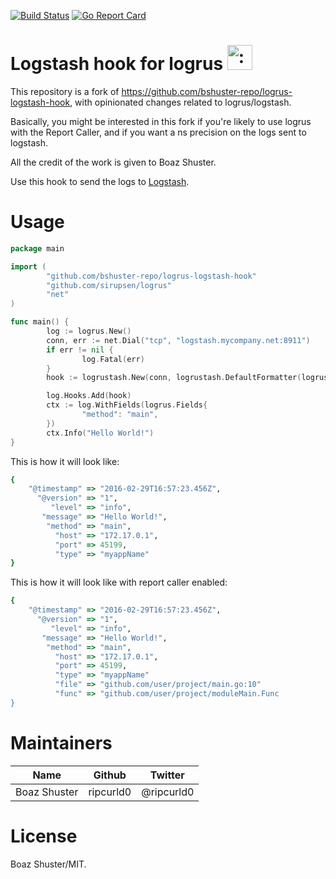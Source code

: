 [![Build Status](https://travis-ci.com/alc6/logrus-logstash-hook.svg?branch=master)](https://travis-ci.com/alc6/logrus-logstash-hook)
[![Go Report Card](https://goreportcard.com/badge/github.com/alc6/logrus-logstash-hook)](https://goreportcard.com/report/github.com/alc6/logrus-logstash-hook)

# Logstash hook for logrus <img src="http://i.imgur.com/hTeVwmJ.png" width="40" height="40" alt=":walrus:" class="emoji" title=":walrus:" />
This repository is a fork of https://github.com/bshuster-repo/logrus-logstash-hook, with opinionated changes related to logrus/logstash.

Basically, you might be interested in this fork if you're likely to use logrus with the Report Caller, and if you want a ns precision on the logs sent to logstash.

All the credit of the work is given to Boaz Shuster.

Use this hook to send the logs to [Logstash](https://www.elastic.co/products/logstash).

# Usage

```go
package main

import (
        "github.com/bshuster-repo/logrus-logstash-hook"
        "github.com/sirupsen/logrus"
        "net"
)

func main() {
        log := logrus.New()
        conn, err := net.Dial("tcp", "logstash.mycompany.net:8911")
        if err != nil {
                log.Fatal(err)
        }
        hook := logrustash.New(conn, logrustash.DefaultFormatter(logrus.Fields{"type": "myappName"}))

        log.Hooks.Add(hook)
        ctx := log.WithFields(logrus.Fields{
                "method": "main",
        })
        ctx.Info("Hello World!")
}

```

This is how it will look like:

```ruby
{
    "@timestamp" => "2016-02-29T16:57:23.456Z",
      "@version" => "1",
         "level" => "info",
       "message" => "Hello World!",
        "method" => "main",
          "host" => "172.17.0.1",
          "port" => 45199,
          "type" => "myappName"
}
```

This is how it will look like with report caller enabled:

```ruby
{
    "@timestamp" => "2016-02-29T16:57:23.456Z",
      "@version" => "1",
         "level" => "info",
       "message" => "Hello World!",
        "method" => "main",
          "host" => "172.17.0.1",
          "port" => 45199,
          "type" => "myappName"
          "file" => "github.com/user/project/main.go:10"
          "func" => "github.com/user/project/moduleMain.Func
}
```

# Maintainers

Name         | Github    | Twitter    |
------------ | --------- | ---------- |
Boaz Shuster | ripcurld0 | @ripcurld0 |

# License

Boaz Shuster/MIT.
